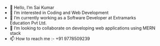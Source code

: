 - 👋 Hello, I’m Sai Kumar
- 👀 I’m interested in Coding and Web Development
- 🌱 I’m currently working as a Software Developer at Extramarks Education Pvt Ltd.
- 💞️ I’m looking to collaborate on developing web applications using MERN stack
- 📫 How to reach me :- +91 9778509239

<!---
kumarsai131/kumarsai131 is a ✨ special ✨ repository because its `README.md` (this file) appears on your GitHub profile.
You can click the Preview link to take a look at your changes.
--->

